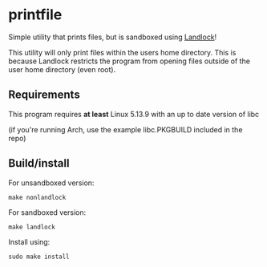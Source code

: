 # printfile

Simple utility that prints files, but is sandboxed using [Landlock](https://landlock.io/)!

This utility will only print files within the users home directory. This is because Landlock restricts the program from opening files outside of the user home directory (even root).

## Requirements

This program requires **at least** Linux 5.13.9 with an up to date version of libc

(if you're running Arch, use the example libc.PKGBUILD included in the repo)

## Build/install

For unsandboxed version:
```
make nonlandlock
```

For sandboxed version:
```
make landlock
```

Install using:
```
sudo make install
```